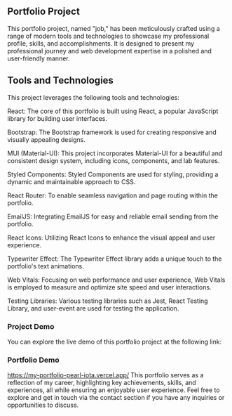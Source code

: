 ## Portfolio Project
This portfolio project, named "job," has been meticulously crafted using a range of modern tools and technologies to showcase my professional profile, skills, and accomplishments. It is designed to present my professional journey and web development expertise in a polished and user-friendly manner.

## Tools and Technologies
This project leverages the following tools and technologies:

React: The core of this portfolio is built using React, a popular JavaScript library for building user interfaces.

Bootstrap: The Bootstrap framework is used for creating responsive and visually appealing designs.

MUI (Material-UI): This project incorporates Material-UI for a beautiful and consistent design system, including icons, components, and lab features.

Styled Components: Styled Components are used for styling, providing a dynamic and maintainable approach to CSS.

React Router: To enable seamless navigation and page routing within the portfolio.

EmailJS: Integrating EmailJS for easy and reliable email sending from the portfolio.

React Icons: Utilizing React Icons to enhance the visual appeal and user experience.

Typewriter Effect: The Typewriter Effect library adds a unique touch to the portfolio's text animations.

Web Vitals: Focusing on web performance and user experience, Web Vitals is employed to measure and optimize site speed and user interactions.

Testing Libraries: Various testing libraries such as Jest, React Testing Library, and user-event are used for testing the application.

### Project Demo
You can explore the live demo of this portfolio project at the following link:

### Portfolio Demo
https://my-portfolio-pearl-iota.vercel.app/
This portfolio serves as a reflection of my career, highlighting key achievements, skills, and experiences, all while ensuring an enjoyable user experience. Feel free to explore and get in touch via the contact section if you have any inquiries or opportunities to discuss.
